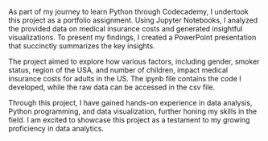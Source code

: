As part of my journey to learn Python through Codecademy, I undertook this project as a portfolio assignment. Using Jupyter Notebooks, I analyzed the provided data on medical insurance costs and generated insightful visualizations. To present my findings, I created a PowerPoint presentation that succinctly summarizes the key insights.

The project aimed to explore how various factors, including gender, smoker status, region of the USA, and number of children, impact medical insurance costs for adults in the US. The ipynb file contains the code I developed, while the raw data can be accessed in the csv file.

Through this project, I have gained hands-on experience in data analysis, Python programming, and data visualization, further honing my skills in the field. I am excited to showcase this project as a testament to my growing proficiency in data analytics.
